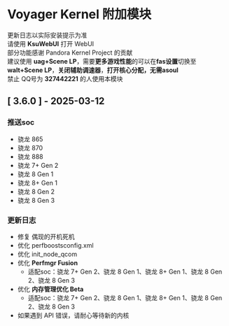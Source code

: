 # Voyager Kernel 附加模块
更新日志以实际安装提示为准  
请使用 **KsuWebUI** 打开 WebUI  
部分功能感谢 Pandora Kernel Project 的贡献  
建议使用 **uag+Scene LP**，需要**更多游戏性能**的可以在**fas设置**切换至**walt+Scene LP**，**关闭辅助调速器**，**打开核心分配，无需asoul**  
禁止 QQ号为 **327442221** 的人使用本模块

## [ 3.6.0 ] - 2025-03-12

### 推送soc

- 骁龙 865
- 骁龙 870
- 骁龙 888
- 骁龙 7+ Gen 2
- 骁龙 8 Gen 1
- 骁龙 8+ Gen 1
- 骁龙 8 Gen 2
- 骁龙 8 Gen 3

### 更新日志

- 修复 偶现的开机死机
- 优化 perfboostsconfig.xml
- 优化 init_node_qcom
- 优化 **Perfmgr Fusion**
    - 适配soc：骁龙 7+ Gen 2、骁龙 8 Gen 1、骁龙 8+ Gen 1、骁龙 8 Gen 2、骁龙 8 Gen 3
- 优化 **内存管理优化 Beta**
    - 适配soc：骁龙 7+ Gen 2、骁龙 8 Gen 1、骁龙 8+ Gen 1、骁龙 8 Gen 2、骁龙 8 Gen 3
- 如果遇到 API 错误，请耐心等待新的内核
